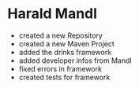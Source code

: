 # Harald Mandl

* created a new Repository
* created a new Maven Project
* added the drinks framework
* added developer infos from Mandl
* fixed errors in framework
* created tests for framework

